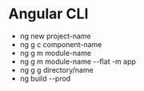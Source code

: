 # Angular CLI 
- ng new project-name
- ng g c component-name
- ng g m module-name
- ng g m module-name --flat -m app
- ng g g directory/name
- ng build --prod